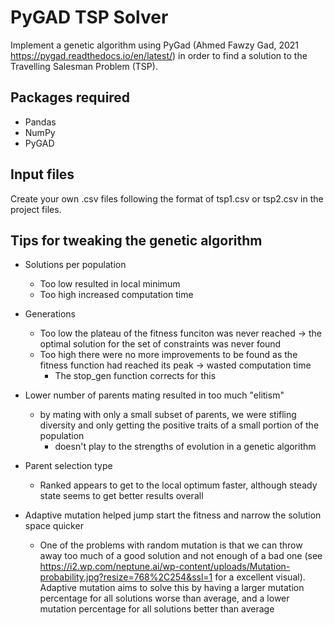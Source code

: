 # PyGAD TSP Solver
Implement a genetic algorithm using PyGad (Ahmed Fawzy Gad, 2021 https://pygad.readthedocs.io/en/latest/) in order to find a solution to the Travelling Salesman Problem (TSP).

## Packages required
- Pandas <br>
- NumPy <br>
- PyGAD <br>

## Input files
Create your own .csv files following the format of tsp1.csv or tsp2.csv in the project files.

## Tips for tweaking the genetic algorithm

- Solutions per population
    - Too low resulted in local minimum
    - Too high increased computation time

- Generations
    - Too low the plateau of the fitness funciton was never reached -> the optimal solution for the set of constraints was never found
    - Too high there were no more improvements to be found as the fitness function had reached its peak -> wasted computation time
        - The stop_gen function corrects for this

- Lower number of parents mating resulted in too much "elitism"
    - by mating with only a small subset of parents, we were stifling diversity and only getting the positive traits of a small portion of the population
        - doesn't play to the strengths of evolution in a genetic algorithm
        
- Parent selection type
   - Ranked appears to get to the local optimum faster, although steady state seems to get better results overall

- Adaptive mutation helped jump start the fitness and narrow the solution space quicker
    - One of the problems with random mutation is that we can throw away too much of a good solution and not enough of a bad one (see https://i2.wp.com/neptune.ai/wp-content/uploads/Mutation-probability.jpg?resize=768%2C254&ssl=1 for a excellent visual). Adaptive mutation aims to solve this by having a larger mutation percentage for all solutions worse than average, and a lower mutation percentage for all solutions better than average
